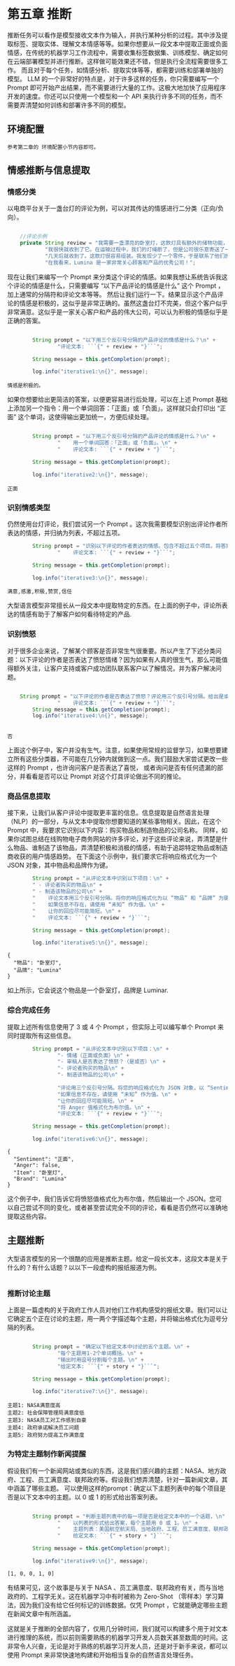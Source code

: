 # 第五章 推断
推断任务可以看作是模型接收文本作为输入，并执行某种分析的过程。其中涉及提取标签、提取实体、理解文本情感等等。如果你想要从一段文本中提取正面或负面情感，在传统的机器学习工作流程中，需要收集标签数据集、训练模型、确定如何在云端部署模型并进行推断。这样做可能效果还不错，但是执行全流程需要很多工作。
而且对于每个任务，如情感分析、提取实体等等，都需要训练和部署单独的模型。
LLM 的一个非常好的特点是，对于许多这样的任务，你只需要编写一个 Prompt 即可开始产出结果，而不需要进行大量的工作。这极大地加快了应用程序开发的速度。你还可以只使用一个模型和一个 API 来执行许多不同的任务，而不需要弄清楚如何训练和部署许多不同的模型。

## 环境配置

`参考第二章的 环境配置小节内容即可。`

## 情感推断与信息提取

### 情感分类

以电商平台关于一盏台灯的评论为例，可以对其传达的情感进行二分类（正向/负向）。

```java

    //评论示例
    private String review = "我需要一盏漂亮的卧室灯，这款灯具有额外的储物功能，价格也不算太高。\n" +
            "我很快就收到了它。在运输过程中，我们的灯绳断了，但是公司很乐意寄送了一个新的。\n" +
            "几天后就收到了。这款灯很容易组装。我发现少了一个零件，于是联系了他们的客服，他们很快就给我寄来了缺失的零件！\n" +
            "在我看来，Lumina 是一家非常关心顾客和产品的优秀公司！";


```

现在让我们来编写一个 Prompt 来分类这个评论的情感。如果我想让系统告诉我这个评论的情感是什么，只需要编写 “以下产品评论的情感是什么” 这个 Prompt ，加上通常的分隔符和评论文本等等。
然后让我们运行一下。结果显示这个产品评论的情感是积极的，这似乎是非常正确的。虽然这盏台灯不完美，但这个客户似乎非常满意。这似乎是一家关心客户和产品的伟大公司，可以认为积极的情感似乎是正确的答案。

```java

        String prompt = "以下用三个反引号分隔的产品评论的情感是什么？\n" +
                "评论文本: ```{" + review + "}```";

        String message = this.getCompletion(prompt);

        log.info("iterative1:\n{}", message);

```
    情感是积极的。

如果你想要给出更简洁的答案，以便更容易进行后处理，可以在上述 Prompt 基础上添加另一个指令：用一个单词回答：「正面」或「负面」。这样就只会打印出 “正面” 这个单词，这使得输出更加统一，方便后续处理。


```java

        String prompt = "以下用三个反引号分隔的产品评论的情感是什么？\n" +
                "    用一个单词回答：「正面」或「负面」。\n" +
                "    评论文本: ```{" + review + "}```";

        String message = this.getCompletion(prompt);

        log.info("iterative2:\n{}", message);

```
    正面


### 识别情感类型

仍然使用台灯评论，我们尝试另一个 Prompt 。这次我需要模型识别出评论作者所表达的情感，并归纳为列表，不超过五项。

```java
        String prompt = "识别以下评论的作者表达的情感。包含不超过五个项目。将答案格式化为以逗号分隔的单词列表。\n" +
                "    评论文本: ```{" + review + "}```";

        String message = this.getCompletion(prompt);

        log.info("iterative3:\n{}", message);

```
    满意,感激,积极,赞赏,信任

大型语言模型非常擅长从一段文本中提取特定的东西。在上面的例子中，评论所表达的情感有助于了解客户如何看待特定的产品.


### 识别愤怒
对于很多企业来说，了解某个顾客是否非常生气很重要。所以产生了下述分类问题：以下评论的作者是否表达了愤怒情绪？因为如果有人真的很生气，那么可能值得额外关注，让客户支持或客户成功团队联系客户以了解情况，并为客户解决问题。

```java

    String prompt = "以下评论的作者是否表达了愤怒？评论用三个反引号分隔。给出是或否的答案。\n" +
                "    评论文本: ```{" + review + "}```";
        String message = this.getCompletion(prompt);
        log.info("iterative4:\n{}", message);
    
```
    否

上面这个例子中，客户并没有生气。注意，如果使用常规的监督学习，如果想要建立所有这些分类器，不可能在几分钟内就做到这一点。我们鼓励大家尝试更改一些这样的 Prompt ，也许询问客户是否表达了喜悦，
或者询问是否有任何遗漏的部分，并看看是否可以让 Prompt 对这个灯具评论做出不同的推论。


### 商品信息提取

接下来，让我们从客户评论中提取更丰富的信息。信息提取是自然语言处理（NLP）的一部分，与从文本中提取你想要知道的某些事物相关。因此，在这个 Prompt 中，我要求它识别以下内容：购买物品和制造物品的公司名称。
同样，如果你试图总结在线购物电子商务网站的许多评论，对于这些评论来说，弄清楚是什么物品、谁制造了该物品，弄清楚积极和消极的情感，有助于追踪特定物品或制造商收获的用户情感趋势。
在下面这个示例中，我们要求它将响应格式化为一个 JSON 对象，其中物品和品牌作为键。

```java
        String prompt = "从评论文本中识别以下项目：\n" +
        " - 评论者购买的物品\n" +
        " - 制造该物品的公司\n" +
        "    评论文本用三个反引号分隔。将你的响应格式化为以 “物品” 和 “品牌” 为键的 JSON 对象。\n" +
        "    如果信息不存在，请使用 “未知” 作为值。\n" +
        "    让你的回应尽可能简短。\n" +
        "    评论文本: ```{" + review + "}```";

        String message = this.getCompletion(prompt);

        log.info("iterative5:\n{}", message);
```
    {
      "物品": "卧室灯",
      "品牌": "Lumina"
    }

如上所示，它会说这个物品是一个卧室灯，品牌是 Luminar.


### 综合完成任务

提取上述所有信息使用了 3 或 4 个 Prompt ，但实际上可以编写单个 Prompt 来同时提取所有这些信息。

```java
        String prompt = "从评论文本中识别以下项目：\n" +
                "- 情绪（正面或负面）\n" +
                "- 审稿人是否表达了愤怒？（是或否）\n" +
                "- 评论者购买的物品\n" +
                "- 制造该物品的公司\n" +
                
                "评论用三个反引号分隔。将您的响应格式化为 JSON 对象，以 “Sentiment”、“Anger”、“Item” 和 “Brand” 作为键。\n" +
                "如果信息不存在，请使用 “未知” 作为值。\n" +
                "让你的回应尽可能简短。\n" +
                "将 Anger 值格式化为布尔值。\n" +
                "评论文本: ```{" + review + "}```";

        String message = this.getCompletion(prompt);

        log.info("iterative6:\n{}", message);
```
    {
      "Sentiment": "正面",
      "Anger": false,
      "Item": "卧室灯",
      "Brand": "Lumina"
    }

这个例子中，我们告诉它将愤怒值格式化为布尔值，然后输出一个 JSON。您可以自己尝试不同的变化，或者甚至尝试完全不同的评论，看看是否仍然可以准确地提取这些内容。


## 主题推断

大型语言模型的另一个很酷的应用是推断主题。给定一段长文本，这段文本是关于什么的？有什么话题？以以下一段虚构的报纸报道为例。




```java


```


### 推断讨论主题

上面是一篇虚构的关于政府工作人员对他们工作机构感受的报纸文章。我们可以让它确定五个正在讨论的主题，用一两个字描述每个主题，并将输出格式化为逗号分隔的列表。

```java

        String prompt = "确定以下给定文本中讨论的五个主题。\n" +
                "每个主题用1-2个单词概括。\n" +
                "输出时用逗号分割每个主题。\n" +
                "给定文本: ```{" + story + "}```";

        String message = this.getCompletion(prompt);

        log.info("iterative7:\n{}", message);

```
    主题1: NASA满意度高
    主题2: 社会保障管理局满意度低
    主题3: NASA员工对工作感到自豪
    主题4: 政府承诺解决员工问题
    主题5: 政府努力提高工作满意度



### 为特定主题制作新闻提醒

假设我们有一个新闻网站或类似的东西，这是我们感兴趣的主题：NASA、地方政府、工程、员工满意度、联邦政府等。假设我们想弄清楚，针对一篇新闻文章，其中涵盖了哪些主题。
可以使用这样的prompt：确定以下主题列表中的每个项目是否是以下文本中的主题。以 0 或 1 的形式给出答案列表。


```java

        String prompt = "判断主题列表中的每一项是否是给定文本中的一个话题，\n" +
                "    以列表的形式给出答案，每个主题用 0 或 1。\n" +
                "    主题列表：美国航空航天局、当地政府、工程、员工满意度、联邦政府\n" +
                "    给定文本: ```{" + story + "}```";

        String message = this.getCompletion(prompt);

        log.info("iterative9:\n{}", message);
```
    [1, 0, 0, 1, 0]

有结果可见，这个故事是与关于 NASA 、员工满意度、联邦政府有关，而与当地政府的、工程学无关。这在机器学习中有时被称为 Zero-Shot （零样本）学习算法，因为我们没有给它任何标记的训练数据。仅凭 Prompt ，它就能确定哪些主题在新闻文章中有所涵盖。


这就是关于推断的全部内容了，仅用几分钟时间，我们就可以构建多个用于对文本进行推理的系统，而以前则需要熟练的机器学习开发人员数天甚至数周的时间。这非常令人兴奋，无论是对于熟练的机器学习开发人员，还是对于新手来说，都可以使用 Prompt 来非常快速地构建和开始相当复杂的自然语言处理任务。



